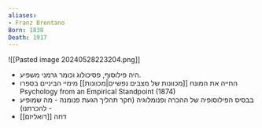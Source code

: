 ```yaml
---
aliases:
- Franz Brentano
Born: 1838
Death: 1917
---
```

![[Pasted image 20240528223204.png]]
- היה פילוסוף, פסיכולוג וכומר גרמני משפיע.
- החייה את המונח [[מכוונות של מצבים נפשיים|מכוונות]] מימיי הביניים בספרו Psychology from an Empirical Standpoint (1874)
- בבסיס הפילוסופיה של ההכרה ופנומלוגיה (חקר תהליך הגעת פנומנה - מה שמופיע - להכרתנו)
- דחה [[דואליזם]]
